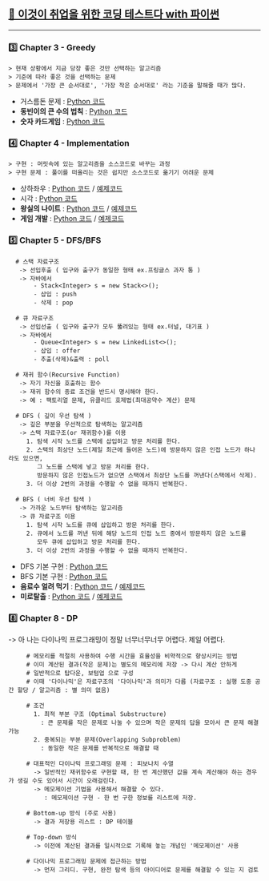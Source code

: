 ## [📗 이것이 취업을 위한 코딩 테스트다 with 파이썬](https://github.com/ndb796/python-for-coding-test)     
---

### 3️⃣ Chapter 3 - Greedy
```
> 현재 상황에서 지금 당장 좋은 것만 선택하는 알고리즘  
> 기준에 따라 좋은 것을 선택하는 문제  
> 문제에서 '가장 큰 순서대로', '가장 작은 순서대로' 라는 기준을 말해줄 때가 많다.
```
- 거스름돈 문제 : [Python 코드](https://github.com/yougi8/CodingTestStudy/blob/main/%EC%9D%B4%EC%BD%94%ED%85%8C/ch3_Greedy/ch3_1_change.py)     
- **동빈이의 큰 수의 법칙** : [Python 코드](https://github.com/yougi8/CodingTestStudy/blob/main/%EC%9D%B4%EC%BD%94%ED%85%8C/ch3_Greedy/ch3_2_ndb.py)       
- **숫자 카드게임** : [Python 코드](https://github.com/yougi8/CodingTestStudy/blob/main/%EC%9D%B4%EC%BD%94%ED%85%8C/ch3_Greedy/ch3_2_card.py)  
### 4️⃣ Chapter 4 - Implementation
```
> 구현 : 머릿속에 있는 알고리즘을 소스코드로 바꾸는 과정  
> 구현 문제 : 풀이를 떠올리는 것은 쉽지만 소스코드로 옮기기 어려운 문제  
```
* 상하좌우 :  [Python 코드](https://github.com/yougi8/CodingTestStudy/blob/main/%EC%9D%B4%EC%BD%94%ED%85%8C/ch4_Implementation/ex_4_1_updown.py) / [예제코드](https://github.com/yougi8/CodingTestStudy/blob/main/%EC%9D%B4%EC%BD%94%ED%85%8C/ch4_Implementation/ex_4_1_updown_sample.py)
* 시각 :  [Python 코드](https://github.com/yougi8/CodingTestStudy/blob/main/%EC%9D%B4%EC%BD%94%ED%85%8C/ch4_Implementation/ex_4_2_view.py)     
* **왕실의 나이트** :  [Python 코드](https://github.com/yougi8/CodingTestStudy/blob/main/%EC%9D%B4%EC%BD%94%ED%85%8C/ch4_Implementation/kingdom_knight.py) / [예제코드](https://github.com/yougi8/CodingTestStudy/blob/main/%EC%9D%B4%EC%BD%94%ED%85%8C/ch4_Implementation/kingdom_knight_sample.py)    
* **게임 개발** :  [Python 코드](https://github.com/yougi8/CodingTestStudy/blob/main/%EC%9D%B4%EC%BD%94%ED%85%8C/ch4_Implementation/game.py) / [예제코드](https://github.com/yougi8/CodingTestStudy/blob/main/%EC%9D%B4%EC%BD%94%ED%85%8C/ch4_Implementation/game_sample.py)
### 5️⃣ Chapter 5 - DFS/BFS
```  
  # 스택 자료구조  
   -> 선입후출 ( 입구와 출구가 동일한 형태 ex.프링글스 과자 통 )  
   -> 자바에서  
       - Stack<Integer> s = new Stack<>();  
       - 삽입 : push  
       - 삭제 : pop  
```       
```       
  # 큐 자료구조  
   -> 선입선출 ( 입구와 출구가 모두 뚫려있는 형태 ex.터널, 대기표 )  
   -> 자바에서 
       - Queue<Integer> s = new LinkedList<>();  
       - 삽입 : offer  
       - 추출(삭제)&출력 : poll  
```       
```      
  # 재귀 함수(Recursive Function)  
   -> 자기 자신을 호출하는 함수  
   -> 재귀 함수의 종료 조건을 반드시 명시해야 한다.  
   -> 예 : 팩토리얼 문제, 유클리드 호제법(최대공약수 계산) 문제  
```   
```   
  # DFS ( 깊이 우선 탐색 )  
   -> 깊은 부분을 우선적으로 탐색하는 알고리즘  
   -> 스택 자료구조(or 재귀함수)를 이용 
     1. 탐색 시작 노드를 스택에 삽입하고 방문 처리를 한다.  
     2. 스택의 최상단 노드(제일 최근에 들어온 노드)에 방문하지 않은 인접 노드가 하나라도 있으면, 
        그 노드를 스택에 넣고 방문 처리를 한다.  
        방문하지 않은 인접노드가 없으면 스택에서 최상단 노드를 꺼낸다(스택에서 삭제).  
     3. 더 이상 2번의 과정을 수행할 수 없을 때까지 반복한다.   
```  
``` 
  # BFS ( 너비 우선 탐색 )  
   -> 가까운 노드부터 탐색하는 알고리즘  
   -> 큐 자료구조 이용  
     1. 탐색 시작 노드를 큐에 삽입하고 방문 처리를 한다.  
     2. 큐에서 노드를 꺼낸 뒤에 해당 노드의 인접 노드 중에서 방문하지 않은 노드를 
        모두 큐에 삽입하고 방문 처리를 한다.  
     3. 더 이상 2번의 과정을 수행할 수 없을 때까지 반복한다.  
```  
 - DFS 기본 구현 : [Python 코드](https://github.com/yougi8/CodingTestStudy/blob/main/%EC%9D%B4%EC%BD%94%ED%85%8C/ch5_DFS%3ABFS/dfs.py)   
 - BFS 기본 구현 : [Python 코드](https://github.com/yougi8/CodingTestStudy/blob/main/%EC%9D%B4%EC%BD%94%ED%85%8C/ch5_DFS%3ABFS/bfs.py)  
 - **음료수 얼려 먹기** : [Python 코드](https://github.com/yougi8/CodingTestStudy/blob/main/%EC%9D%B4%EC%BD%94%ED%85%8C/ch5_DFS%3ABFS/drink_sample.py) / [예제코드](https://github.com/yougi8/CodingTestStudy/blob/main/%EC%9D%B4%EC%BD%94%ED%85%8C/ch5_DFS%3ABFS/drink_sample.py)
 - **미로탈출** : [Python 코드](https://github.com/yougi8/CodingTestStudy/blob/main/%EC%9D%B4%EC%BD%94%ED%85%8C/ch5_DFS%3ABFS/maze_sample.py) / [예제코드](https://github.com/yougi8/CodingTestStudy/blob/main/%EC%9D%B4%EC%BD%94%ED%85%8C/ch5_DFS%3ABFS/maze_sample.py)  
### 8️⃣ Chapter 8 - DP
 -> 아 나는 다이나믹 프로그래밍이 정말 너무너무너무 어렵다. 제일 어렵다.
```
     # 메모리를 적절히 사용하여 수행 시간을 효율성을 비약적으로 향상시키는 방법  
     # 이미 계산된 결과(작은 문제)는 별도의 메모리에 저장 -> 다시 계산 안하게  
     # 일반적으로 탑다운, 보텀업 으로 구성  
     # 이때 '다이나믹'은 자료구조의 '다이나믹'과 의미가 다름 (자료구조 : 실행 도중 공간 할당 / 알고리즘 : 별 의미 없음)
```
```
     # 조건  
       1. 최적 부분 구조 (Optimal Substructure)  
         : 큰 문제를 작은 문제로 나눌 수 있으며 작은 문제의 답을 모아서 큰 문제 해결 가능  
       2. 중복되는 부분 문제(Overlapping Subproblem)  
         : 동일한 작은 문제를 반복적으로 해결할 때
```
```
     # 대표적인 다이나믹 프로그래밍 문제 : 피보나치 수열  
       -> 일반적인 재귀함수로 구현할 때, 한 번 계산했던 값을 계속 계산해야 하는 경우가 생길 수도 있어서 시간이 오래걸린다.  
       -> 메모제이션 기법을 사용해서 해결할 수 있다.  
          : 메모제이션 구현 - 한 번 구한 정보를 리스트에 저장.
```
```
     # Bottom-up 방식 (주로 사용)  
       -> 결과 저장용 리스트 : DP 테이블
```
```
     # Top-down 방식  
       -> 이전에 계산된 결과를 일시적으로 기록해 놓는 개념인 '메모제이션' 사용
```
```
     # 다이나믹 프로그래밍 문제에 접근하는 방법  
       -> 먼저 그리디. 구현, 완전 탐색 등의 아이디어로 문제를 해결할 수 있는 지 검토
```
